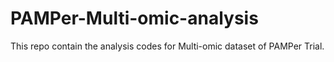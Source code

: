 # PAMPer-Multi-omic-analysis
This repo contain the analysis codes for Multi-omic dataset of PAMPer Trial.
